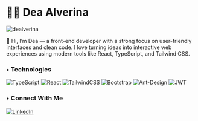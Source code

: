 # 👩‍💻 Dea Alverina
<p align="left"> <img src="https://komarev.com/ghpvc/?username=dealverina&label=Profile%20views&color=0e75b6&style=flat" alt="dealverina" /> </p>
👋 Hi, I’m Dea — a front-end developer with a strong focus on user-friendly interfaces and clean code. I love turning ideas into interactive web experiences using modern tools like React, TypeScript, and Tailwind CSS.

### • Technologies

![TypeScript](https://img.shields.io/badge/typescript-%23007ACC.svg?style=for-the-badge&logo=typescript&logoColor=white)
![React](https://img.shields.io/badge/react-%2320232a.svg?style=for-the-badge&logo=react&logoColor=%2361DAFB) 
![TailwindCSS](https://img.shields.io/badge/tailwindcss-%2338B2AC.svg?style=for-the-badge&logo=tailwind-css&logoColor=white) 
![Bootstrap](https://img.shields.io/badge/bootstrap-%238511FA.svg?style=for-the-badge&logo=bootstrap&logoColor=white) 
![Ant-Design](https://img.shields.io/badge/-AntDesign-%230170FE?style=for-the-badge&logo=ant-design&logoColor=white) 
![JWT](https://img.shields.io/badge/JWT-black?style=for-the-badge&logo=JSON%20web%20tokens)

### • Connect With Me

[![LinkedIn](https://img.shields.io/badge/linkedin-%230077B5.svg?style=for-the-badge&logo=linkedin&logoColor=white)](https://linkedin.com/in/dealverina) 

